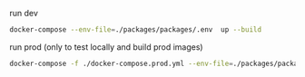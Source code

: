 run dev
```bash
docker-compose --env-file=./packages/packages/.env  up --build
```

run prod (only to test locally and build prod images)
```bash
docker-compose -f ./docker-compose.prod.yml --env-file=./packages/packages/.env  up -V --build
```